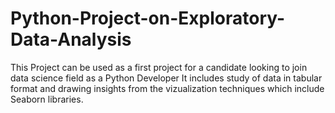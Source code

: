 # Python-Project-on-Exploratory-Data-Analysis

This Project can be used as a first project for a candidate looking to join data science field as a Python Developer
It includes study of data in tabular format and drawing insights from the vizualization techniques which include Seaborn libraries.
